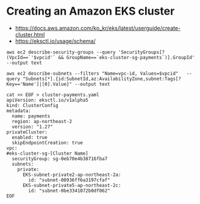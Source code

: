 
# Creating an Amazon EKS cluster
* https://docs.aws.amazon.com/ko_kr/eks/latest/userguide/create-cluster.html
* https://eksctl.io/usage/schema/

```
aws ec2 describe-security-groups --query 'SecurityGroups[?(VpcId==`'$vpcid'` && GroupName==`eks-cluster-sg-payments`)].GroupId' --output text
```

```
aws ec2 describe-subnets --filters "Name=vpc-id, Values=$vpcid"   --query "Subnets[*].{id:SubnetId,az:AvailabilityZone,subnet:Tags[?Key=='Name']|[0].Value}" --output text
```

```
cat << EOF > cluster-payments.yaml
apiVersion: eksctl.io/v1alpha5
kind: ClusterConfig
metadata:
  name: payments
  region: ap-northeast-2
  version: "1.27"
privateCluster:
  enabled: true
  skipEndpointCreation: true
vpc:
#eks-cluster-sg-[Cluster Name]
  securityGroup: sg-0eb70e4b38716fba7
  subnets:
    private:
      EKS-subnet-private2-ap-northeast-2a:
        id: "subnet-00936ff6a3197cfaf"
      EKS-subnet-private5-ap-northeast-2c:
        id: "subnet-0be3341072b0df062"
EOF

```

